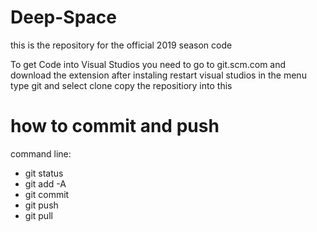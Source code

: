 # Deep-Space
this is the repository for the official 2019 season code


To get Code into Visual Studios you need to go to 
git.scm.com and download the extension
after instaling restart visual studios
in the menu type git and select clone
copy the repositiory into this



# how to commit and push
command line:
* git status
* git add -A
* git commit
* git push
* git pull


